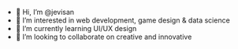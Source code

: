 - 👋 Hi, I’m @jevisan
- 👀 I’m interested in web development, game design & data science
- 🌱 I’m currently learning UI/UX design
- 💞️ I’m looking to collaborate on creative and innovative
